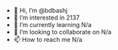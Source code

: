 - 👋 Hi, I’m @bdbashj
- 👀 I’m interested in 2137
- 🌱 I’m currently learning N/a
- 💞️ I’m looking to collaborate on N/a
- 📫 How to reach me N/a

